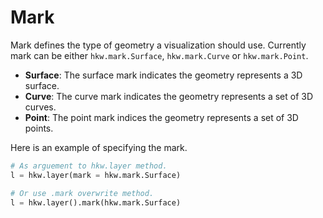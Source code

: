# Mark

Mark defines the type of geometry a visualization should use. Currently mark can be either
`hkw.mark.Surface`, `hkw.mark.Curve` or `hkw.mark.Point`.

* __Surface__: The surface mark indicates the geometry represents a 3D surface.
* __Curve__: The curve mark indicates the geometry represents a set of 3D curves.
* __Point__: The point mark indices the geometry represents a set of 3D points.

Here is an example of specifying the mark.

```py
# As arguement to hkw.layer method.
l = hkw.layer(mark = hkw.mark.Surface)

# Or use .mark overwrite method.
l = hkw.layer().mark(hkw.mark.Surface)
```
